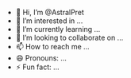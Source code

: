 - 👋 Hi, I’m @AstralPret
- 👀 I’m interested in ...
- 🌱 I’m currently learning ...
- 💞️ I’m looking to collaborate on ...
- 📫 How to reach me ...
- 😄 Pronouns: ...
- ⚡ Fun fact: ...

<!---
AstralPret/AstralPret is a ✨ special ✨ repository because its `README.md` (this file) appears on your GitHub profile.
You can click the Preview link to take a look at your changes.
--->
